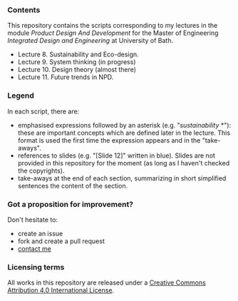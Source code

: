 ### Contents

This repository contains the scripts corresponding to my lectures in the module *Product Design And Development* for the Master of Engineering *Integrated Design and Engineering* at University of Bath. 

 * Lecture 8. Sustainability and Eco-design.
 * Lecture 9. System thinking (in progress)
 * Lecture 10. Design theory (almost there)
 * Lecture 11. Future trends in NPD. 

### Legend
In each script, there are:
- emphasised expressions followed by an asterisk (e.g. "*sustainability* *"): these are important concepts which are defined later in the lecture. This format is used the first time the expression appears and in the "take-aways".
- references to slides (e.g. "[Slide 12]" written in blue). Slides are not provided in this repository for the moment (as long as I haven't checked the copyrights).
- take-aways at the end of each section, summarizing in short simplified sentences the content of the section.

### Got a proposition for improvement?

Don't hesitate to:
* create an issue
* fork and create a pull request
* [contact me](http://jeremybonvoisin.com/WordPress3/?page_id=25)

### Licensing terms

All works in this repository are released under a [Creative Commons Attribution 4.0 International License](https://creativecommons.org/licenses/by/4.0/).